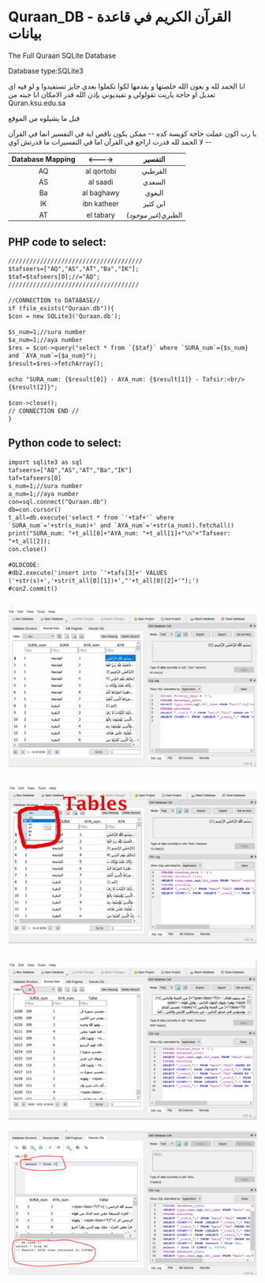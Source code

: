 # Quraan_DB - القرآن الكريم في قاعدة بيانات 
The Full Quraan SQLite Database

Database type:SQLite3


انا الحمد لله و بعون الله خلصتها و بقدمها لكوا تكملوا بعدي 
جايز تستفيدوا 
و لو فيه اي تعديل او حاجة ياريت تقولولي و تفيديوني بإذن الله 
قدر الامكان
 انا جبته من Quran.ksu.edu.sa

قبل ما يشيلوه من الموقع 

يا رب اكون عملت حاجة كويسة كده
-- ممكن يكون ناقص اية في التفسير انما في القرآن لا الحمد لله قدرت اراجع في القرآن اما في التفسيرات ما قدرتش اوي --


| Database Mapping | <----> |التفسير|
|:-:|:-:|:-:|
|AQ|al qortobi|القرطبي|
|AS|al saadi|السعدي|
|Ba|al baghawy|البغوي|
|IK|ibn katheer|ابن كثير|
|AT|el tabary|(_غير موجود_)الطبري|

## PHP code to select:

```
//////////////////////////////////////
$tafseers=["AQ","AS","AT","Ba","IK"];
$taf=$tafseers[0];//="AQ";
/////////////////////////////////////

//CONNECTION to DATABASE//
if (file_exists("Quraan.db")){
$con = new SQLite3('Quraan.db');

$s_num=1;//sura number
$a_num=1;//aya number
$res = $con->query("select * from `{$taf}` where `SURA_num`={$s_num} and `AYA_num`={$a_num}");
$result=$res->fetchArray();

echo "SURA_num: {$result[0]} - AYA_num: {$result[1]} - Tafsir:<br/>{$result[2]}"; 

$con->close();
// CONNECTION END //
}

```

## Python code to select:

```
import sqlite3 as sql
tafseers=["AQ","AS","AT","Ba","IK"]
taf=tafseers[0]
s_num=1;//sura number
a_num=1;//aya number
con=sql.connect("Quraan.db")
db=con.cursor()
t_all=db.execute('select * from `'+taf+'` where `SURA_num`='+str(s_num)+' and `AYA_num`='+str(a_num)).fetchall()
print("SURA_num: "+t_all[0]+"AYA_num: "+t_all[1]+"\n"+"Tafseer: "+t_all[2]);
con.close()

#OLDCODE:
#db2.execute('insert into `'+tafs[3]+' VALUES ('+str(s)+','+str(t_all[0][1])+',"'+t_all[0][2]+'");')
#con2.commit()
```

![Showing details (1)](./images/1.PNG)
--------
![Showing details (2)](./images/2.PNG)
--------
![Showing details (3)](./images/3.PNG)
---------
![Showing details (4)](./images/4.PNG)


